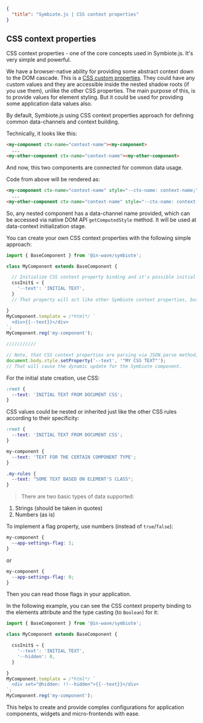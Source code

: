```json
{
  "title": "Symbiote.js | CSS context properties"
}
```
## CSS context properties

CSS context properties - one of the core concepts used in Symbiote.js. It's very simple and powerful.

We have a browser-native ability for providing some abstract context down to the DOM cascade. 
This is a [CSS custom properties](https://developer.mozilla.org/en-US/docs/Web/CSS/Using_CSS_custom_properties). They could have any custom values and they are accessible inside the nested shadow roots (if you use them), unlike the other CSS properties. The main purpose of this, is to provide values for element styling. But it could be used for providing some application data values also.

By default, Symbiote.js using CSS context properties approach for defining common data-channels and context building. 

Technically, it looks like this:
```html
<my-component ctx-name="context-name"><my-component>
  ...
<my-other-component ctx-name="context-name"><my-other-component>
```
And now, this two components are connected for common data usage.

Code from above will be rendered as:
```html
<my-component ctx-name="context-name" style="--ctx-name: context-name;">...<my-component>
  ...
<my-other-component ctx-name="context-name" style="--ctx-name: context-name;">...<my-other-component>
```

So, any nested component has a data-channel name provided, which can be accessed via native DOM API `getComputedStyle` method. It will be used at data-context initialization stage. 

You can create your own CSS context properties with the following simple approach:
```javascript
import { BaseComponent } from '@in-wave/symbiote';

class MyComponent extends BaseComponent {

  // Initialize CSS context property binding and it's possible initial value:
  cssInit$ = {
    '--text': 'INITIAL TEXT',
  }
  // That property will act like other Symbiote context properties, but will be updated from the document CSS or by the Element.style interface call

}
MyComponent.template = /*html*/ `
  <div>{{--text}}</div>
`;
MyComponent.reg('my-component');

///////////

// Note, that CSS context properties are parsing via JSON.parse method, so, you need to use additional quotes for the text values:
document.body.style.setProperty('--text', '"MY CSS TEXT"');
// That will cause the dynamic update for the Symbiote component.
```

For the initial state creation, use CSS:
```css
:root {
  --text: 'INITIAL TEXT FROM DOCUMENT CSS';
}
```

CSS values could be nested or inherited just like the other CSS rules according to their specificity:
```css
:root {
  --text: 'INITIAL TEXT FROM DOCUMENT CSS';
}

my-component {
  --text: 'TEXT FOR THE CERTAIN COMPONENT TYPE';
}

.my-rules {
  --text: "SOME TEXT BASED ON ELEMENT'S CLASS";
}
```

> There are two basic types of data supported:
1. Strings (should be taken in quotes)
2. Numbers (as is)

To implement a flag property, use numbers (instead of `true`/`false`):
```css
my-component {
  --app-settings-flag: 1;
}
```
or
```css
my-component {
  --app-settings-flag: 0;
}
```

Then you can read those flags in your application. 

In the following example, you can see the CSS context property binding to the elements attribute and the type casting (to `Boolean`) for it:
```js
import { BaseComponent } from '@in-wave/symbiote';

class MyComponent extends BaseComponent {

  cssInit$ = {
    '--text': 'INITIAL TEXT',
    '--hidden': 0,
  }

}
MyComponent.template = /*html*/ `
  <div set="@hidden: !!--hidden">{{--text}}</div>
`;
MyComponent.reg('my-component');
```

This helps to create and provide complex configurations for application components, widgets and micro-frontends with ease.